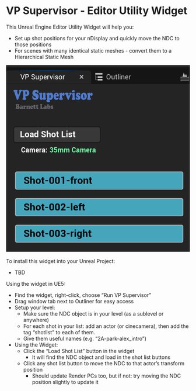 # VP Supervisor - Editor Utility Widget

This Unreal Engine Editor Utility Widget will help you:
 - Set up shot positions for your nDisplay and quickly move the NDC to those positions
 - For scenes with many identical static meshes - convert them to a Hierarchical Static Mesh



![image-20250312154346422](../assets/image-20250312154346422.png)



To install this widget into your Unreal Project:

 - TBD

Using the widget in UE5:
  * Find the widget, right-click, choose “Run VP Supervisor”  
  * Drag window tab next to Outliner for easy access  
* Setup your level:  
  * Make sure the NDC object is in your level (as a sublevel or anywhere)  
  * For each shot in your list: add an actor (or cinecamera), then add the tag “shotlist” to each of them.    
  * Give them useful names (e.g. “2A-park-alex\_intro”)  
* Using the Widget:  
  * Click the “Load Shot List” button in the widget  
    * It will find the NDC object and load in the shot list buttons  
  * Click any shot list button to move the NDC to that actor’s transform position  
    * Should update Render PCs too, but if not: try moving the NDC position slightly to update it
